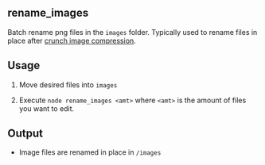 ## rename_images

Batch rename png files in the `images` folder. Typically used to rename files in place after [crunch image compression](https://github.com/chrissimpkins/Crunch).

## Usage

1. Move desired files into `images`

2. Execute `node rename_images <amt>` where `<amt>` is the amount of files you want to edit.

## Output

- Image files are renamed in place in `/images`


